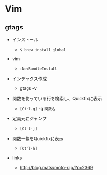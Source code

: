 # Vim
## gtags
* インストール
  * `$ brew install global`
* vim
  * `:NeoBundleInstall`

* インデックス作成
  * gtags -v
* 関数を使っている行を検索し、Quickfixに表示
  * `[Ctrl-g]` -g `関数名`
* 定義元にジャンプ
  * `[Ctrl-j]`
* 関数一覧をQuickfixに表示
  * `[Ctrl-h]`

* links
  * http://blog.matsumoto-r.jp/?p=2369
